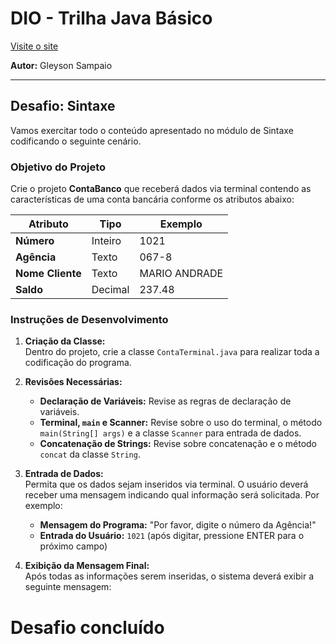 # DIO - Trilha Java Básico

[Visite o site](https://www.dio.me)

**Autor:** Gleyson Sampaio

---

## Desafio: Sintaxe

Vamos exercitar todo o conteúdo apresentado no módulo de Sintaxe codificando o seguinte cenário.

### Objetivo do Projeto

Crie o projeto **ContaBanco** que receberá dados via terminal contendo as características de uma conta bancária conforme os atributos abaixo:

| Atributo     | Tipo    | Exemplo        |
|--------------|---------|----------------|
| **Número**   | Inteiro | 1021           |
| **Agência**  | Texto   | 067-8          |
| **Nome Cliente** | Texto   | MARIO ANDRADE |
| **Saldo**    | Decimal | 237.48         |

### Instruções de Desenvolvimento

1. **Criação da Classe:**  
   Dentro do projeto, crie a classe `ContaTerminal.java` para realizar toda a codificação do programa.

2. **Revisões Necessárias:**  
   - **Declaração de Variáveis:** Revise as regras de declaração de variáveis.
   - **Terminal, `main` e Scanner:** Revise sobre o uso do terminal, o método `main(String[] args)` e a classe `Scanner` para entrada de dados.
   - **Concatenação de Strings:** Revise sobre concatenação e o método `concat` da classe `String`.

3. **Entrada de Dados:**  
   Permita que os dados sejam inseridos via terminal. O usuário deverá receber uma mensagem indicando qual informação será solicitada. Por exemplo:
   
   - **Mensagem do Programa:** "Por favor, digite o número da Agência!"
   - **Entrada do Usuário:** `1021` (após digitar, pressione ENTER para o próximo campo)

4. **Exibição da Mensagem Final:**  
   Após todas as informações serem inseridas, o sistema deverá exibir a seguinte mensagem:

# Desafio concluído
